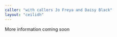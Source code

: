 ```yaml
---
caller: "with callers Jo Freya and Daisy Black"
layout: "ceilidh"
---
```



More information coming soon
